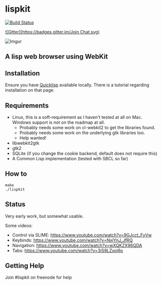 lispkit
=======

[![Build Status](https://travis-ci.org/AeroNotix/lispkit.svg)](https://travis-ci.org/AeroNotix/lispkit)

[![Gitter](https://badges.gitter.im/Join
Chat.svg)](https://gitter.im/AeroNotix/lispkit?utm_source=badge&utm_medium=badge&utm_campaign=pr-badge&utm_content=badge)

![Imgur](http://i.imgur.com/iWNSIWa.png)

A lisp web browser using WebKit
-------------------------------

Installation
------------

Ensure you have [Quicklisp](http://quicklisp.org) available
locally. There is a tutorial regarding installation on that page.

Requirements
------------

* Linux, this is a soft-requirement as I haven't tested at all on Mac.
Windows support is not on the roadmap at all.
  * Probably needs some work on cl-webkit2 to get the libraries found.
  * Probably needs some work on the underlying gtk libraries too.
  * Help wanted!
* libwebkit2gtk
* gtk2
* SQLite (if you change the cookie backend, default does not require this)
* A Common Lisp implementation (tested with SBCL so far)

How to
------

```shell
make
./lispkit
```

Status
------

Very early work, but somewhat usable.

Some videos:

* Control via SLIME: https://www.youtube.com/watch?v=9GJcct_FyVw
* Keybinds: https://www.youtube.com/watch?v=NxiYnJ_JfRQ
* Navigation: https://www.youtube.com/watch?v=wXQKZX96QDA
* Tabs: https://www.youtube.com/watch?v=3iS9LZxoj6o

Getting Help
------------

Join #lispkit on freenode for help
